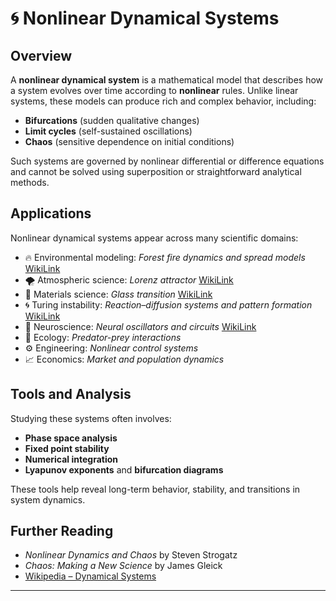 # 🌀 Nonlinear Dynamical Systems

## Overview

A **nonlinear dynamical system** is a mathematical model that describes how a system evolves over time according to **nonlinear** rules. Unlike linear systems, these models can produce rich and complex behavior, including:

- **Bifurcations** (sudden qualitative changes)
- **Limit cycles** (self-sustained oscillations)
- **Chaos** (sensitive dependence on initial conditions)

Such systems are governed by nonlinear differential or difference equations and cannot be solved using superposition or straightforward analytical methods.

## Applications

Nonlinear dynamical systems appear across many scientific domains:

- 🔥 Environmental modeling: *Forest fire dynamics and spread models* [WikiLink](https://en.wikipedia.org/wiki/Forest-fire_model)
- 🌪️ Atmospheric science: *Lorenz attractor* [WikiLink](https://en.wikipedia.org/wiki/Lorenz_system)
- 🔬 Materials science: *Glass transition* [WikiLink](https://en.wikipedia.org/wiki/Glass_transition)
- 🌀 Turing instability: *Reaction–diffusion systems and pattern formation* [WikiLink](https://en.wikipedia.org/wiki/Turing_pattern)
- 🧠 Neuroscience: *Neural oscillators and circuits* [WikiLink](https://en.wikipedia.org/wiki/Neural_oscillation)
- 🌱 Ecology: *Predator-prey interactions*
- ⚙️ Engineering: *Nonlinear control systems*
- 📈 Economics: *Market and population dynamics*

## Tools and Analysis

Studying these systems often involves:
- **Phase space analysis**
- **Fixed point stability**
- **Numerical integration**
- **Lyapunov exponents** and **bifurcation diagrams**

These tools help reveal long-term behavior, stability, and transitions in system dynamics.

## Further Reading

- *Nonlinear Dynamics and Chaos* by Steven Strogatz
- *Chaos: Making a New Science* by James Gleick
- [Wikipedia – Dynamical Systems](https://en.wikipedia.org/wiki/Dynamical_system)

---
